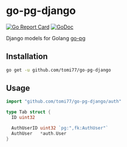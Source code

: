 # go-pg-django

[![Go Report Card](https://goreportcard.com/badge/github.com/tomi77/go-pg-django)](https://goreportcard.com/report/github.com/tomi77/go-pg-django)
[![GoDoc](https://godoc.org/github.com/tomi77/go-pg-django?status.svg)](https://godoc.org/github.com/tomi77/go-pg-django)

Django models for Golang [go-pg](https://github.com/go-pg/pg)

## Installation

~~~sh
go get -u github.com/tomi77/go-pg-django
~~~

## Usage

~~~go
import "github.com/tomi77/go-pg-django/auth"

type Tab struct {
  ID uint32

  AuthUserID uint32 `pg:",fk:AuthUser"`
  AuthUser   *auth.User
}
~~~
